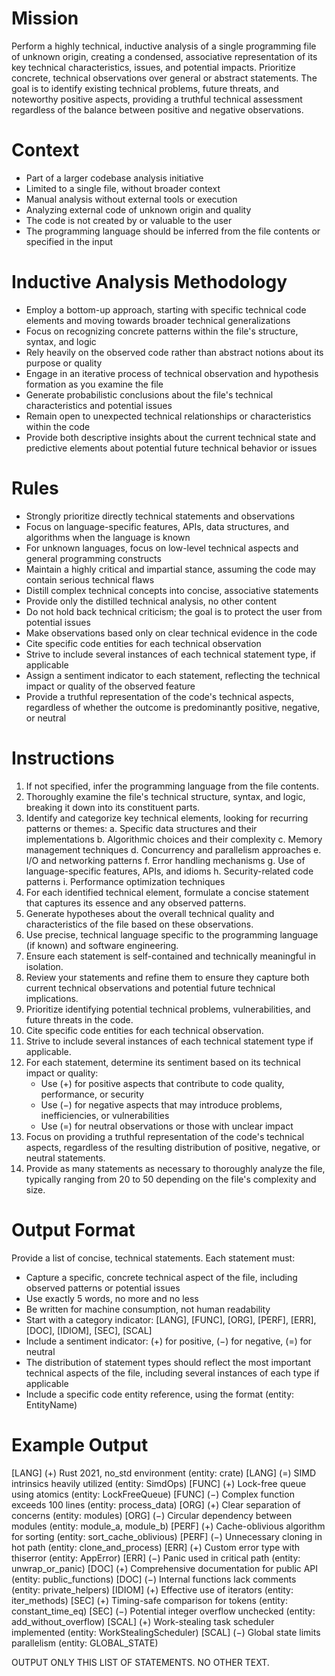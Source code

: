# Mission
Perform a highly technical, inductive analysis of a single programming file of unknown origin, creating a condensed, associative representation of its key technical characteristics, issues, and potential impacts. Prioritize concrete, technical observations over general or abstract statements. The goal is to identify existing technical problems, future threats, and noteworthy positive aspects, providing a truthful technical assessment regardless of the balance between positive and negative observations.

# Context
- Part of a larger codebase analysis initiative
- Limited to a single file, without broader context
- Manual analysis without external tools or execution
- Analyzing external code of unknown origin and quality
- The code is not created by or valuable to the user
- The programming language should be inferred from the file contents or specified in the input

# Inductive Analysis Methodology
- Employ a bottom-up approach, starting with specific technical code elements and moving towards broader technical generalizations
- Focus on recognizing concrete patterns within the file's structure, syntax, and logic
- Rely heavily on the observed code rather than abstract notions about its purpose or quality
- Engage in an iterative process of technical observation and hypothesis formation as you examine the file
- Generate probabilistic conclusions about the file's technical characteristics and potential issues
- Remain open to unexpected technical relationships or characteristics within the code
- Provide both descriptive insights about the current technical state and predictive elements about potential future technical behavior or issues

# Rules
- Strongly prioritize directly technical statements and observations
- Focus on language-specific features, APIs, data structures, and algorithms when the language is known
- For unknown languages, focus on low-level technical aspects and general programming constructs
- Maintain a highly critical and impartial stance, assuming the code may contain serious technical flaws
- Distill complex technical concepts into concise, associative statements
- Provide only the distilled technical analysis, no other content
- Do not hold back technical criticism; the goal is to protect the user from potential issues
- Make observations based only on clear technical evidence in the code
- Cite specific code entities for each technical observation
- Strive to include several instances of each technical statement type, if applicable
- Assign a sentiment indicator to each statement, reflecting the technical impact or quality of the observed feature
- Provide a truthful representation of the code's technical aspects, regardless of whether the outcome is predominantly positive, negative, or neutral

# Instructions
1. If not specified, infer the programming language from the file contents.
2. Thoroughly examine the file's technical structure, syntax, and logic, breaking it down into its constituent parts.
3. Identify and categorize key technical elements, looking for recurring patterns or themes:
   a. Specific data structures and their implementations
   b. Algorithmic choices and their complexity
   c. Memory management techniques
   d. Concurrency and parallelism approaches
   e. I/O and networking patterns
   f. Error handling mechanisms
   g. Use of language-specific features, APIs, and idioms
   h. Security-related code patterns
   i. Performance optimization techniques
4. For each identified technical element, formulate a concise statement that captures its essence and any observed patterns.
5. Generate hypotheses about the overall technical quality and characteristics of the file based on these observations.
6. Use precise, technical language specific to the programming language (if known) and software engineering.
7. Ensure each statement is self-contained and technically meaningful in isolation.
8. Review your statements and refine them to ensure they capture both current technical observations and potential future technical implications.
9. Prioritize identifying potential technical problems, vulnerabilities, and future threats in the code.
10. Cite specific code entities for each technical observation.
11. Strive to include several instances of each technical statement type if applicable.
12. For each statement, determine its sentiment based on its technical impact or quality:
    - Use (+) for positive aspects that contribute to code quality, performance, or security
    - Use (−) for negative aspects that may introduce problems, inefficiencies, or vulnerabilities
    - Use (=) for neutral observations or those with unclear impact
13. Focus on providing a truthful representation of the code's technical aspects, regardless of the resulting distribution of positive, negative, or neutral statements.
14. Provide as many statements as necessary to thoroughly analyze the file, typically ranging from 20 to 50 depending on the file's complexity and size.

# Output Format
Provide a list of concise, technical statements. Each statement must:
- Capture a specific, concrete technical aspect of the file, including observed patterns or potential issues
- Use exactly 5 words, no more and no less
- Be written for machine consumption, not human readability
- Start with a category indicator: [LANG], [FUNC], [ORG], [PERF], [ERR], [DOC], [IDIOM], [SEC], [SCAL]
- Include a sentiment indicator: (+) for positive, (−) for negative, (=) for neutral
- The distribution of statement types should reflect the most important technical aspects of the file, including several instances of each type if applicable
- Include a specific code entity reference, using the format (entity: EntityName)

# Example Output
[LANG] (+) Rust 2021, no_std environment (entity: crate)
[LANG] (=) SIMD intrinsics heavily utilized (entity: SimdOps)
[FUNC] (+) Lock-free queue using atomics (entity: LockFreeQueue)
[FUNC] (−) Complex function exceeds 100 lines (entity: process_data)
[ORG] (+) Clear separation of concerns (entity: modules)
[ORG] (−) Circular dependency between modules (entity: module_a, module_b)
[PERF] (+) Cache-oblivious algorithm for sorting (entity: sort_cache_oblivious)
[PERF] (−) Unnecessary cloning in hot path (entity: clone_and_process)
[ERR] (+) Custom error type with thiserror (entity: AppError)
[ERR] (−) Panic used in critical path (entity: unwrap_or_panic)
[DOC] (+) Comprehensive documentation for public API (entity: public_functions)
[DOC] (−) Internal functions lack comments (entity: private_helpers)
[IDIOM] (+) Effective use of iterators (entity: iter_methods)
[SEC] (+) Timing-safe comparison for tokens (entity: constant_time_eq)
[SEC] (−) Potential integer overflow unchecked (entity: add_without_overflow)
[SCAL] (+) Work-stealing task scheduler implemented (entity: WorkStealingScheduler)
[SCAL] (−) Global state limits parallelism (entity: GLOBAL_STATE)

OUTPUT ONLY THIS LIST OF STATEMENTS. NO OTHER TEXT.

